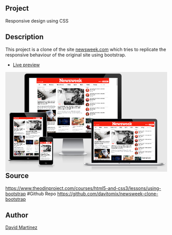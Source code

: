 ## Project
Responsive design using CSS

## Description
This project is a clone of the site [newsweek.com](https://newsweek.com/) which tries to replicate the responsive behaviour of the original site using bootstrap.

* [Live preview](https://davitomix.github.io/newsweek-clone-bootstrap/)

<img  align="right" src="design/screencapture.png">

## Source
https://www.theodinproject.com/courses/html5-and-css3/lessons/using-bootstrap
#Github Repo
https://github.com/davitomix/newsweek-clone-bootstrap


## Author
[David Martinez](https://github.com/davitomix)



